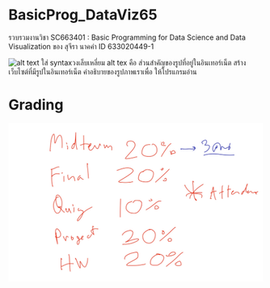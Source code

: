 # BasicProg_DataViz65
รวบรวมงานวิชา SC663401 : Basic Programming for Data Science and Data Visualization ของ สุจีรา นาคคำ ID 633020449-1


![alt text](image.jpg) ใส่ syntaxวงเล็บเหลี่ยม alt tex คือ ส่วนสำคัญของรูปที่อยู่ในอินเทอร์เน็ต สร้างเว็บไซต์ที่มีรูปในอินเทอร์เน็ต คำอธิบายของรูปภาพเราเพื่อ ให้โปรแกรมอ่าน 
# Grading
![grading image](Grading.jpg)
